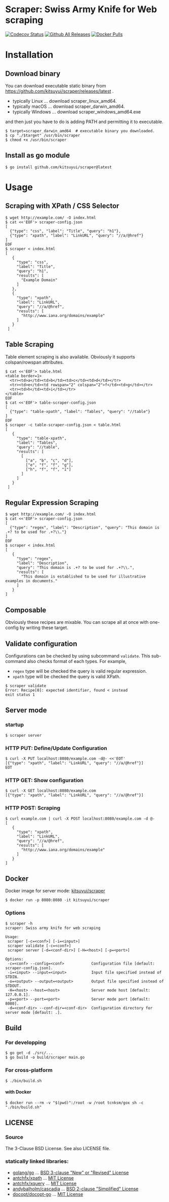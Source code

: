 # Scraper: Swiss Army Knife for Web scraping

[![Codecov Status](https://img.shields.io/codecov/c/github/kitsuyui/scraper.svg)](https://codecov.io/github/kitsuyui/scraper/)
[![Github All Releases](https://img.shields.io/github/downloads/kitsuyui/scraper/total.svg)](https://github.com/kitsuyui/scraper/releases/latest)
[![Docker Pulls](https://img.shields.io/docker/pulls/kitsuyui/scraper.svg)](https://hub.docker.com/r/kitsuyui/scraper/)

# Installation

## Download binary

You can download executable static binary from https://github.com/kitsuyui/scraper/releases/latest .

- typically Linux ... download scraper_linux_amd64.
- typically macOS ... download scraper_darwin_amd64.
- typically Windows ... download scraper_windows_amd64.exe

and then just you have to do is adding PATH and permitting it to executable.

```
$ target=scraper_darwin_amd64  # executable binary you downloaded.
$ cp "./$target" /usr/bin/scraper
$ chmod +x /usr/bin/scraper
```

## Install as go module

```console
$ go install github.com/kitsuyui/scraper@latest
```

# Usage

## Scraping with XPath / CSS Selector

```
$ wget http://example.com/ -O index.html
$ cat <<'EOF'> scraper-config.json
[
  {"type": "css", "label": "Title", "query": "h1"},
  {"type": "xpath", "label": "LinkURL", "query": "//a/@href"}
]
EOF
$ scraper < index.html
[
   {
     "type": "css",
     "label": "Title",
     "query": "h1",
     "results": [
       "Example Domain"
     ]
   },
   {
     "type": "xpath",
     "label": "LinkURL",
     "query": "//a/@href",
     "results": [
       "http://www.iana.org/domains/example"
     ]
   }
 ]
```

## Table Scraping

Table element scraping is also available.
Obviously it supports colspan/rowspan attributes.

```
$ cat <<'EOF'> table.html
<table border=1>
  <tr><td>a</td><td>b</td><td>c</td><td>d</td></tr>
  <tr><td>e</td><td rowspan="2" colspan="2">f</td><td>g</td></tr>
  <tr><td>h</td><td>i</td></tr>
</table>
EOF
$ cat <<'EOF'> table-scraper-config.json
[
  {"type": "table-xpath", "label": "Tables", "query": "//table"}
]
EOF
$ scraper -c table-scraper-config.json < table.html
[
   {
     "type": "table-xpath",
     "label": "Tables",
     "query": "//table",
     "results": [
       [
         ["a", "b", "c", "d"],
         ["e", "f", "f", "g"],
         ["h", "f", "f", "i"]
       ]
     ]
   }
 ]
```

## Regular Expression Scraping

```
$ wget http://example.com/ -O index.html
$ cat <<'EOF'> scraper-config.json
[
  {"type": "regex", "label": "Description", "query": "This domain is .+? to be used for .+?\\."}
]
EOF
$ scraper < index.html
[
   {
     "type": "regex",
     "label": "Description",
     "query": "This domain is .+? to be used for .+?\\.",
     "results": [
       "This domain is established to be used for illustrative examples in documents."
     ]
   }
]
```

## Composable

Obviously these recipes are mixable.
You can scrape all at once with one-config by writing these target.

## Validate configuration

Configurations can be checked by using subcommand `validate`.
This sub-command also checks format of each types.
For example,

- `regex` type will be checked the query is valid regular expression.
- `xpath` type will be checked the query is valid XPath.

```
$ scraper validate
Error: Recipe[0]: expected identifier, found < instead
exit status 1
```

## Server mode

### startup

```console
$ scraper server
```

### HTTP PUT: Define/Update Configuration

```console
$ curl -X PUT localhost:8080/example.com -d@- <<'EOT'
[{"type": "xpath", "label": "LinkURL", "query": "//a/@href"}]
EOT
```

### HTTP GET: Show configuration

```console
$ curl -X GET localhost:8080/example.com
[{"type": "xpath", "label": "LinkURL", "query": "//a/@href"}]
```

### HTTP POST: Scraping

```console
$ curl example.com | curl -X POST localhost:8080/example.com -d @-
[
   {
     "type": "xpath",
     "label": "LinkURL",
     "query": "//a/@href",
     "results": [
       "http://www.iana.org/domains/example"
     ]
   }
]
```

## Docker

Docker image for server mode: [kitsuyui/scraper](https://hub.docker.com/r/kitsuyui/scraper/)

```
$ docker run -p 8080:8080 -it kitsuyui/scraper
```

### Options

```
$ scraper -h
scraper: Swiss army knife for web scraping

Usage:
 scraper [-c=<conf>] [-i=<input>]
 scraper validate [-c=<conf>]
 scraper server [-d=<conf-dir>] [-H=<host>] [-p=<port>]

Options:
 -c=<conf> --config=<conf>            Configuration file [default: scraper-config.json].
 -i=<input> --input=<input>           Input file specified instead of STDIN.
 -o=<output> --output=<output>        Output file specified instead of STDOUT.
 -H=<host> --host=<host>              Server mode host [default: 127.0.0.1].
 -p=<port> --port=<port>              Server mode port [default: 8080].
 -d=<conf-dir> --conf-dir=<conf-dir>  Configuration directory for server mode [default: .].
```

## Build

### For developping

```
$ go get -d ./src/...
$ go build -o build/scraper main.go
```

### For cross-platform

```
$ ./bin/build.sh
```

#### with Docker

```console
$ docker run --rm -v "$(pwd)":/root -w /root tcnksm/gox sh -c "./bin/build.sh"
```

## LICENSE

### Source

The 3-Clause BSD License. See also LICENSE file.

### statically linked libraries:

- [golang/go](https://github.com/golang/go/) ... [BSD 3-clause "New" or "Revised" License](https://github.com/golang/go/blob/master/LICENSE)
- [antchfx/xpath](https://github.com/antchfx/xpath/) ... [MIT License](https://github.com/antchfx/xpath/blob/master/LICENSE)
- [antchfx/xquery](https://github.com/antchfx/xquery/) ... [MIT License](https://github.com/antchfx/xquery/blob/master/LICENSE)
- [andybalholm/cascadia](https://github.com/andybalholm/cascadia/) ... [BSD 2-clause "Simplified" License](https://github.com/andybalholm/cascadia/blob/master/LICENSE)
- [docopt/docopt-go](https://github.com/docopt/docopt.go) ... [MIT License](https://github.com/docopt/docopt.go/blob/master/LICENSE)
